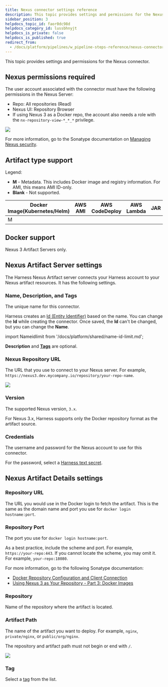 ```yaml
---
title: Nexus connector settings reference
description: This topic provides settings and permissions for the Nexus connector.
sidebar_position: 3
helpdocs_topic_id: faor0dc98d
helpdocs_category_id: lussbhnyjt
helpdocs_is_private: false
helpdocs_is_published: true
redirect_from:
  - /docs/platform/pipelines/w_pipeline-steps-reference/nexus-connector-settings-reference
---
```


This topic provides settings and permissions for the Nexus connector.

## Nexus permissions required

The user account associated with the connector must have the following permissions in the Nexus Server:

* Repo: All repositories (Read)
* Nexus UI: Repository Browser
* If using Nexus 3 as a Docker repo, the account also needs a role with the `nx-repository-view-*_*_*` privilege.

![](../static/nexus-connector-settings-reference-05.png)

For more information, go to the Sonatype documentation on [Managing Nexus security](https://help.sonatype.com/display/NXRM2/Managing+Security).

## Artifact type support

Legend:

* **M** - Metadata. This includes Docker image and registry information. For AMI, this means AMI ID-only.
* **Blank** - Not supported.

| **Docker Image**(Kubernetes/Helm) | **AWS AMI** | **AWS CodeDeploy** | **AWS Lambda** | **JAR** | **RPM** | **TAR** | **WAR** | **ZIP** | **PCF** | **IIS** |
| --- | --- | --- | --- | --- | --- | --- | --- | --- | --- | --- |
| M |  |  |  |  |  |  |  |  |  | M |

## Docker support

Nexus 3 Artifact Servers only.

## Nexus Artifact Server settings

The Harness Nexus Artifact server connects your Harness account to your Nexus artifact resources. It has the following settings.

### Name, Description, and Tags

The unique name for this connector.

Harness creates an [Id (Entity Identifier)](../../references/entity-identifier-reference.md) based on the name. You can change the **Id** while creating the connector. Once saved, the **Id** can't be changed, but you can change the **Name**.

import Nameidlimit from '/docs/platform/shared/name-id-limit.md';

<Nameidlimit />

**Description** and [**Tags**](../../references/tags-reference.md) are optional.

### Nexus Repository URL

The URL that you use to connect to your Nexus server. For example, `https://nexus3.dev.mycompany.io/repository/your-repo-name`.

![](../static/nexus-repository.png)

### Version

The supported Nexus version, `3.x`.

For Nexus 3.x, Harness supports only the Docker repository format as the artifact source.

### Credentials

The username and password for the Nexus account to use for this connector.

For the password, select a [Harness text secret](/docs/platform/secrets/add-use-text-secrets).

## Nexus Artifact Details settings

### Repository URL

The URL you would use in the Docker login to fetch the artifact. This is the same as the domain name and port you use for `docker login hostname:port`.

### Repository Port

The port you use for `docker login hostname:port`.

As a best practice, include the scheme and port. For example, `https://your-repo:443`. If you cannot locate the scheme, you may omit it. For example, `your-repo:18080`.

For more information, go to the following Sonatype documentation:

* [Docker Repository Configuration and Client Connection](https://support.sonatype.com/hc/en-us/articles/115013153887-Docker-Repository-Configuration-and-Client-Connection)
* [Using Nexus 3 as Your Repository - Part 3: Docker Images](https://blog.sonatype.com/using-nexus-3-as-your-repository-part-3-docker-images)

### Repository

Name of the repository where the artifact is located.

### Artifact Path

The name of the artifact you want to deploy. For example, `nginx`, `private/nginx`, or `public/org/nginx`.

The repository and artifact path must not begin or end with `/`.

![](../static/nexus-connector-settings-reference-06.png)

### Tag

Select a [tag](../../references/tags-reference.md) from the list.

